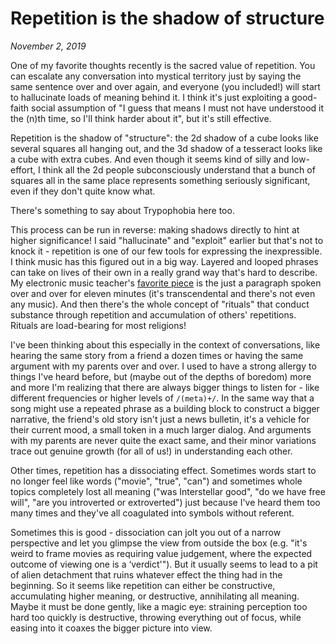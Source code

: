 # Repetition is the shadow of structure

_November 2, 2019_

One of my favorite thoughts recently is the sacred value of repetition. You can escalate any conversation into mystical territory just by saying the same sentence over and over again, and everyone (you included!) will start to hallucinate loads of meaning behind it. I think it's just exploiting a good-faith social assumption of "I guess that means I must not have understood it the (n)th time, so I'll think harder about it", but it's still effective.

Repetition is the shadow of "structure": the 2d shadow of a cube looks like several squares all hanging out, and the 3d shadow of a tesseract looks like a cube with extra cubes. And even though it seems kind of silly and low-effort, I think all the 2d people subconsciously understand that a bunch of squares all in the same place represents something seriously significant, even if they don't quite know what.

There's something to say about Trypophobia here too.

This process can be run in reverse: making shadows directly to hint at higher significance! I said "hallucinate" and "exploit" earlier but that's not to knock it - repetition is one of our few tools for expressing the inexpressible. I think music has this figured out in a big way. Layered and looped phrases can take on lives of their own in a really grand way that's hard to describe. My electronic music teacher's [favorite piece](https://en.wikipedia.org/wiki/I_Am_Sitting_in_a_Room) is the just a paragraph spoken over and over for eleven minutes (it's transcendental and there's not even any music). And then there's the whole concept of "rituals" that conduct substance through repetition and accumulation of others' repetitions. Rituals are load-bearing for most religions!

I've been thinking about this especially in the context of conversations, like hearing the same story from a friend a dozen times or having the same argument with my parents over and over. I used to have a strong allergy to things I've heard before, but (maybe out of the depths of boredom) more and more I'm realizing that there are always bigger things to listen for - like different frequencies or higher levels of `/(meta)+/`. In the same way that a song might use a repeated phrase as a building block to construct a bigger narrative, the friend's old story isn't just a news bulletin, it's a vehicle for their current mood, a small token in a much larger dialog. And arguments with my parents are never quite the exact same, and their minor variations trace out genuine growth (for all of us!) in understanding each other.

Other times, repetition has a dissociating effect. Sometimes words start to no longer feel like words ("movie", "true", "can") and sometimes whole topics completely lost all meaning ("was Interstellar good", "do we have free will", "are you introverted or extroverted") just because I've heard them too many times and they've all coagulated into symbols without referent.

Sometimes this is good - dissociation can jolt you out of a narrow perspective and let you glimpse the view from outside the box (e.g. "it's weird to frame movies as requiring value judgement, where the expected outcome of viewing one is a ‘verdict'"). But it usually seems to lead to a pit of alien detachment that ruins whatever effect the thing had in the beginning. So it seems like repetition can either be constructive, accumulating higher meaning, or destructive, annihilating all meaning. Maybe it must be done gently, like a magic eye: straining perception too hard too quickly is destructive, throwing everything out of focus, while easing into it coaxes the bigger picture into view.
